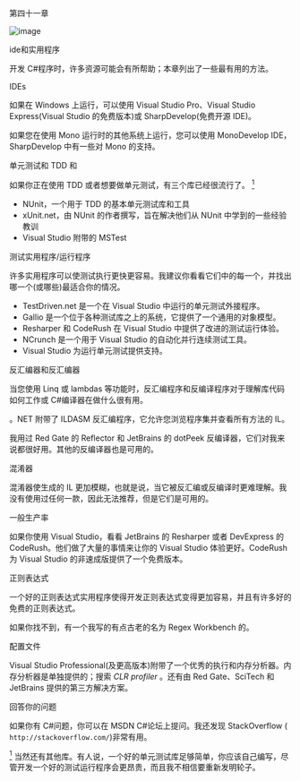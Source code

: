 第四十一章

![image](img/.jpg)

ide和实用程序

开发 C#程序时，许多资源可能会有所帮助；本章列出了一些最有用的方法。

IDEs

如果在 Windows 上运行，可以使用 Visual Studio Pro、Visual Studio Express(Visual Studio 的免费版本)或 SharpDevelop(免费开源 IDE)。

如果您在使用 Mono 运行时的其他系统上运行，您可以使用 MonoDevelop IDE，SharpDevelop 中有一些对 Mono 的支持。

单元测试和 TDD 和

如果你正在使用 TDD 或者想要做单元测试，有三个库已经很流行了。 [<sup>1</sup>](#Fn1)

*   NUnit，一个用于 TDD 的基本单元测试库和工具
*   xUnit.net，由 NUnit 的作者撰写，旨在解决他们从 NUnit 中学到的一些经验教训
*   Visual Studio 附带的 MSTest

测试实用程序/运行程序

许多实用程序可以使测试执行更快更容易。我建议你看看它们中的每一个，并找出哪一个(或哪些)最适合你的情况。

*   TestDriven.net 是一个在 Visual Studio 中运行的单元测试外接程序。
*   Gallio 是一个位于各种测试库之上的系统，它提供了一个通用的对象模型。
*   Resharper 和 CodeRush 在 Visual Studio 中提供了改进的测试运行体验。
*   NCrunch 是一个用于 Visual Studio 的自动化并行连续测试工具。
*   Visual Studio 为运行单元测试提供支持。

反汇编器和反汇编器

当您使用 Linq 或 lambdas 等功能时，反汇编程序和反编译程序对于理解库代码如何工作或 C#编译器在做什么很有用。

。NET 附带了 ILDASM 反汇编程序，它允许您浏览程序集并查看所有方法的 IL。

我用过 Red Gate 的 Reflector 和 JetBrains 的 dotPeek 反编译器，它们对我来说都很好用。其他的反编译器也是可用的。

混淆器

混淆器使生成的 IL 更加模糊，也就是说，当它被反汇编或反编译时更难理解。我没有使用过任何一款，因此无法推荐，但是它们是可用的。

一般生产率

如果你使用 Visual Studio，看看 JetBrains 的 Resharper 或者 DevExpress 的 CodeRush。他们做了大量的事情来让你的 Visual Studio 体验更好。CodeRush 为 Visual Studio 的非速成版提供了一个免费版本。

正则表达式

一个好的正则表达式实用程序使得开发正则表达式变得更加容易，并且有许多好的免费的正则表达式。

如果你找不到，有一个我写的有点古老的名为 Regex Workbench 的。

配置文件

Visual Studio Professional(及更高版本)附带了一个优秀的执行和内存分析器。内存分析器是单独提供的；搜索 *CLR profiler* 。还有由 Red Gate、SciTech 和 JetBrains 提供的第三方解决方案。

回答你的问题

如果你有 C#问题，你可以在 MSDN C#论坛上提问。我还发现 StackOverflow ( `http://stackoverflow.com/`)非常有用。

[<sup>1</sup>](#_Fn1) 当然还有其他库。有人说，一个好的单元测试库足够简单，你应该自己编写，尽管开发一个好的测试运行程序会更昂贵，而且我不相信要重新发明轮子。